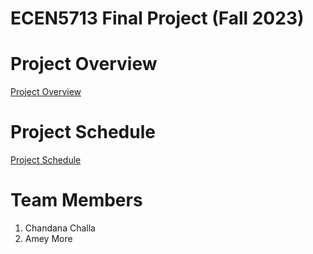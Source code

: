 # ECEN5713 Final Project (Fall 2023)

# Project Overview

[Project Overview][1]

[1]:https://github.com/chchbuff/AESD_Final_Project/wiki/Project-Overview

# Project Schedule

[Project Schedule][2]

[2]:https://github.com/users/chchbuff/projects/3/views/1

# Team Members

1. Chandana Challa
2. Amey More

